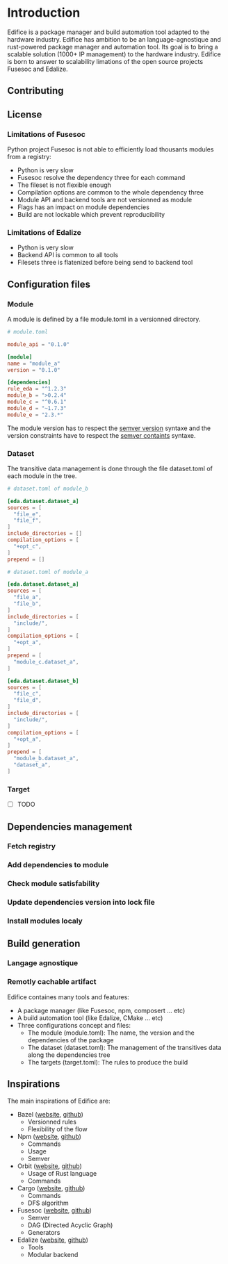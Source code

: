# Introduction

Edifice is a package manager and build automation tool adapted to the hardware industry. Edifice has ambition to be an language-agnostique and rust-powered package manager and automation tool. Its goal is to bring a scalable solution (1000+ IP management) to the hardware industry. Edifice is born to answer to scalability limations of the open source projects Fusesoc and Edalize.

## Contributing

## License

### Limitations of Fusesoc

Python project Fusesoc is not able to efficiently load thousants modules from a registry:
  - Python is very slow
  - Fusesoc resolve the dependency three for each command
  - The fileset is not flexible enough
  - Compilation options are common to the whole dependency three
  - Module API and backend tools are not versionned as module
  - Flags has an impact on module dependencies
  - Build are not lockable which prevent reproducibility

### Limitations of Edalize
  - Python is very slow
  - Backend API is common to all tools
  - Filesets three is flatenized before being send to backend tool

## Configuration files

### Module

A module is defined by a file module.toml in a versionned directory.

``` toml
# module.toml

module_api = "0.1.0"

[module]
name = "module_a"
version = "0.1.0"

[dependencies]
rule_eda = "^1.2.3"
module_b = ">0.2.4"
module_c = "^0.6.1"
module_d = "~1.7.3"
module_e = "2.3.*"
```

The module version has to respect the [semver version](https://docs.rs/semver/latest/semver/struct.Version.html) syntaxe and the version constraints have to respect the [semver containts](https://docs.rs/semver/latest/semver/struct.VersionReq.html) syntaxe.

### Dataset

The transitive data management is done through the file dataset.toml of each module in the tree.

``` toml
# dataset.toml of module_b

[eda.dataset.dataset_a]
sources = [
  "file_e",
  "file_f",
]
include_directories = []
compilation_options = [
  "+opt_c",
]
prepend = []

```

``` toml
# dataset.toml of module_a

[eda.dataset.dataset_a]
sources = [
  "file_a",
  "file_b",
]
include_directories = [
  "include/",
]
compilation_options = [
  "+opt_a",
]
prepend = [
  "module_c.dataset_a",
]

[eda.dataset.dataset_b]
sources = [
  "file_c",
  "file_d",
]
include_directories = [
  "include/",
]
compilation_options = [
  "+opt_a",
]
prepend = [
  "module_b.dataset_a",
  "dataset_a",
]

```

### Target

- [ ] TODO

## Dependencies management

### Fetch registry
### Add dependencies to module
### Check module satisfability
### Update dependencies version into lock file
### Install modules localy

## Build generation



### Langage agnostique
### Remotly cachable artifact
Edifice containes many tools and features:
  - A package manager (like Fusesoc, npm, composert ... etc)
  - A build automation tool (like Edalize, CMake ... etc)
  - Three configurations concept and files:
    - The module (module.toml): The name, the version and the dependencies of the package
    - The dataset (dataset.toml): The management of the transitives data along the dependencies tree
    - The targets (target.toml): The rules to produce the build

## Inspirations

The main inspirations of Edifice are:
  - Bazel ([website](https://bazel.build/), [github](https://github.com/bazelbuild/bazel/))
    - Versionned rules
    - Flexibility of the flow
  - Npm ([website](https://www.npmjs.com/), [github](https://github.com/npm/cli))
    - Commands
    - Usage
    - Semver
  - Orbit ([website](https://chaseruskin.github.io/orbit/), [github](https://github.com/chaseruskin/orbit))
    - Usage of Rust language
    - Commands
  - Cargo ([website](https://doc.rust-lang.org/cargo/), [github](https://github.com/rust-lang/cargo))
    - Commands
    - DFS algorithm
  - Fusesoc ([website](https://fusesoc.readthedocs.io/en/stable/user/overview.html), [github](https://github.com/olofk/fusesoc))
    - Semver
    - DAG (Directed Acyclic Graph)
    - Generators
  - Edalize ([website](https://edalize.readthedocs.io/en/latest/), [github](https://github.com/olofk/edalize))
    - Tools
    - Modular backend